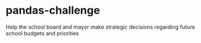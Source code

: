 # pandas-challenge
Help the school board and mayor make strategic decisions regarding future school budgets and priorities
